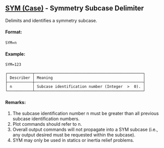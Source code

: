 ## [SYM (Case)](https://help.hexagonmi.com/bundle/MSC_Nastran_2022.4/page/Nastran_Combined_Book/qrg/casecontrol4a/TOC.SYM.Case.xhtml) - Symmetry Subcase Delimiter

Delimits and identifies a symmetry subcase.

#### Format:

```nastran
SYM=n
```

#### Example:

```nastran
SYM=123
```

```text
┌───────────┬────────────────────────────────────────────────┐
│ Describer │ Meaning                                        │
├───────────┼────────────────────────────────────────────────┤
│ n         │ Subcase identification number (Integer  >  0). │
└───────────┴────────────────────────────────────────────────┘
```

#### Remarks:

1. The subcase identification number n must be greater than all previous subcase identification numbers.
2. Plot commands should refer to n.
3. Overall output commands will not propagate into a SYM subcase (i.e., any output desired must be requested within the subcase).
4. SYM may only be used in statics or inertia relief problems.
